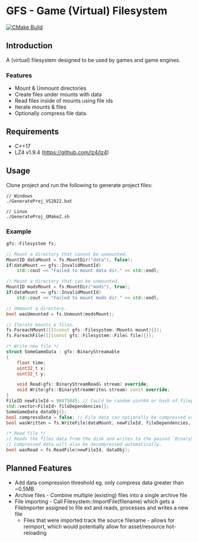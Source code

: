 # GFS - Game (Virtual) Filesystem

[![CMake Build](https://github.com/stuart6854/gfs/actions/workflows/cmake_build.yml/badge.svg?branch=main)](https://github.com/stuart6854/gfs/actions/workflows/cmake_build.yml)

## Introduction

A (virtual) filesystem designed to be used by games and game engines.

### Features
- Mount & Unmount directories
- Create files under mounts with data
- Read files inside of mounts using file ids
- Iterate mounts & files
- Optionally compress file data.

## Requirements

- C++17
- LZ4 v1.9.4 (https://github.com/lz4/lz4)

## Usage

Clone project and run the following to generate project files:
```console
// Windows
./GenerateProj_VS2022.bat

// Linux
./GenerateProj_GMake2.sh
```

### Example
```c++
gfs::Filesystem fs;

// Mount a directory that cannot be unmounted.
MountID dataMount = fs.MountDir("data"), false);
if(dataMount == gfs::InvalidMountId)
    std::cout << "Failed to mount data dir." << std::endl;

// Mount a directory that can be unmounted.
MountID modsMount = fs.MountDir("mods"), true);
if(dataMount == gfs::InvalidMountId)
    std::cout << "Failed to mount mods dir." << std::endl;

// Ummount a directory.
bool wasUmounted = fs.Unmount(modsMount);

// Iterate mounts & files.
fs.ForeachMount([](const gfs::Filesystem::Mount& mount){});
fs.ForeachFile([](const gfs::Filesystem::File& file){});

/* Write new file */
struct SomeGameData : gfx::BinaryStreamable
{
    float time;
    uint32_t x;
    uint32_t y;

    void Read(gfs::BinaryStreamRead& stream) override;
    void Write(gfs::BinaryStreamWrite& stream) const override;
}
FileID newFileId = 98475845; // Could be random uint64 or hash of filepath.
std::vector<FileId> fileDependencies{};
SomeGameData dataObj{};
bool compressData = false; // File data can optionally be compressed using LZ4.
bool wasWritten = fs.WriteFile(dataMount, newFileId, fileDependencies, dataObj, compressData);

/* Read file */
// Reads the files data from the disk and writes to the passed `BinaryStreamable` object.
// Compressed data will also be decompressed automatically.
bool wasRead = fs.ReadFile(newFileId, dataObj);

``` 

## Planned Features

- Add data compression threshold eg. only compress data greater than ~0.5MB
- Archive files - Combine multiple (existing) files into a single archive file
- File importing - Call Filesystem::ImportFile(filename) which gets a FileImporter assigned to file ext and reads, processes and writes a new file
    - Files that were imported track the source filename - allows for reimport, which would potentially allow for asset/resource hot-reloading